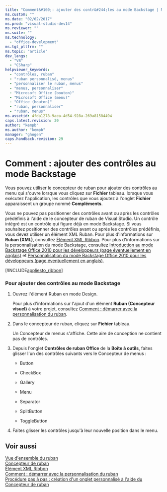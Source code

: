 ```yaml
---
title: "Comment&#160;: ajouter des contr&#244;les au mode Backstage | Microsoft Docs"
ms.custom: ""
ms.date: "02/02/2017"
ms.prod: "visual-studio-dev14"
ms.reviewer: ""
ms.suite: ""
ms.technology: 
  - "office-development"
ms.tgt_pltfrm: ""
ms.topic: "article"
dev_langs: 
  - "VB"
  - "CSharp"
helpviewer_keywords: 
  - "contrôles, ruban"
  - "ruban personnalisé, menus"
  - "personnaliser le ruban, menus"
  - "menus, personnaliser"
  - "Microsoft Office (bouton)"
  - "Microsoft Office (menu)"
  - "Office (bouton)"
  - "ruban, personnaliser"
  - "ruban, menus"
ms.assetid: 4fda1278-9aea-4d54-928a-269a81584494
caps.latest.revision: 30
author: "kempb"
ms.author: "kempb"
manager: "ghogen"
caps.handback.revision: 29
---
```

# Comment&#160;: ajouter des contr&#244;les au mode Backstage
  Vous pouvez utiliser le concepteur de ruban pour ajouter des contrôles au menu qui s'ouvre lorsque vous cliquez sur **Fichier** tableau.  lorsque vous exécutez l'application, les contrôles que vous ajoutez à l'onglet **Fichier** apparaissent un groupe nommé **Compléments**.  
  
 Vous ne pouvez pas positionner des contrôles avant ou après les contrôles prédéfinis à l'aide de le concepteur de ruban de Visual Studio.  Un contrôle intégré est un contrôle qui figure déjà en mode Backstage.  Si vous souhaitez positionner des contrôles avant ou après les contrôles prédéfinis, vous devez utiliser un élément XML Ruban.  Pour plus d'informations sur **Ruban \(XML\)**, consultez [Élément XML Ribbon](../vsto/ribbon-xml.md).  Pour plus d'informations sur la personnalisation du mode Backstage, consultez [Introduction au mode Backstage Office 2010 pour les développeurs \(page éventuellement en anglais\)](http://go.microsoft.com/fwlink/?LinkId=182189) et [Personnalisation du mode Backstage Office 2010 pour les développeurs \(page éventuellement en anglais\)](http://go.microsoft.com/fwlink/?LinkId=182188).  
  
 [!INCLUDE[appliesto_ribbon](../vsto/includes/appliesto-ribbon-md.md)]  
  
### Pour ajouter des contrôles au mode Backstage  
  
1.  Ouvrez l'élément Ruban en mode Design.  
  
     Pour plus d'informations sur l'ajout d'un élément **Ruban \(Concepteur visuel\)** à votre projet, consultez [Comment : démarrer avec la personnalisation du ruban](../vsto/how-to-get-started-customizing-the-ribbon.md).  
  
2.  Dans le concepteur de ruban, cliquez sur **Fichier** tableau.  
  
     Un Concepteur de menus s'affiche.  Cette aire de conception ne contient pas de contrôles.  
  
3.  Depuis l'onglet **Contrôles de ruban Office** de la **Boîte à outils**, faites glisser l'un des contrôles suivants vers le Concepteur de menus :  
  
    -   Button  
  
    -   CheckBox  
  
    -   Gallery  
  
    -   Menu  
  
    -   Separator  
  
    -   SplitButton  
  
    -   ToggleButton  
  
4.  Faites glisser les contrôles jusqu'à leur nouvelle position dans le menu.  
  
## Voir aussi  
 [Vue d'ensemble du ruban](../vsto/ribbon-overview.md)   
 [Concepteur de ruban](../vsto/ribbon-designer.md)   
 [Élément XML Ribbon](../vsto/ribbon-xml.md)   
 [Comment : démarrer avec la personnalisation du ruban](../vsto/how-to-get-started-customizing-the-ribbon.md)   
 [Procédure pas à pas : création d'un onglet personnalisé à l'aide du Concepteur de ruban](../vsto/walkthrough-creating-a-custom-tab-by-using-the-ribbon-designer.md)  
  
  